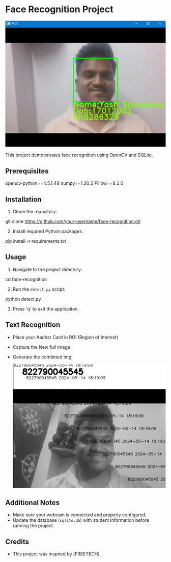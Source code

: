 # Face Recognition Project

![img.png](img.png)

This project demonstrates face recognition using OpenCV and SQLite.

## Prerequisites

opencv-python==4.5.1.48
numpy==1.20.2
Pillow==8.2.0

## Installation

1. Clone the repository:

git clone https://github.com/your-username/face-recognition.git


2. Install required Python packages:

pip install -r requirements.txt


## Usage

1. Navigate to the project directory:

cd face-recognition


2. Run the `detect.py` script:

python detect.py


3. Press 'q' to exit the application.

## Text Recognition 
- Place your Aadhar Card in ROI (Region of Interest)
- Capture the New full image
- Generate the combined img:


  ![img_1.png](img_1.png)

## Additional Notes

- Make sure your webcam is connected and properly configured.
- Update the database (`sqlite.db`) with student information before running the project.

## Credits

- This project was inspired by [FREETECH].
